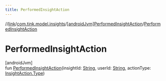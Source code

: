 ```yaml
---
title: PerformedInsightAction
---
```

//[link](../../../index.html)/[com.tink.model.insights](../index.html)/[[androidJvm]PerformedInsightAction](index.html)/[PerformedInsightAction](-performed-insight-action.html)



# PerformedInsightAction



[androidJvm]\
fun [PerformedInsightAction](-performed-insight-action.html)(insightId: [String](https://kotlinlang.org/api/latest/jvm/stdlib/kotlin/-string/index.html), userId: [String](https://kotlinlang.org/api/latest/jvm/stdlib/kotlin/-string/index.html), actionType: [InsightAction.Type](../[android-jvm]-insight-action/-type/index.html))




